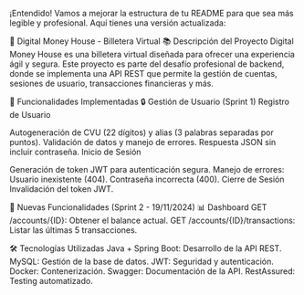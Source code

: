
¡Entendido! Vamos a mejorar la estructura de tu README para que sea más legible y profesional. Aquí tienes una versión actualizada:

🏦 Digital Money House - Billetera Virtual
📚 Descripción del Proyecto
Digital Money House es una billetera virtual diseñada para ofrecer una experiencia ágil y segura. Este proyecto es parte del desafío profesional de backend, donde se implementa una API REST que permite la gestión de cuentas, sesiones de usuario, transacciones financieras y más.


🚀 Funcionalidades Implementadas
🔒 Gestión de Usuario (Sprint 1)
Registro de Usuario


Autogeneración de CVU (22 dígitos) y alias (3 palabras separadas por puntos).
Validación de datos y manejo de errores.
Respuesta JSON sin incluir contraseña.
Inicio de Sesión


Generación de token JWT para autenticación segura.
Manejo de errores:
Usuario inexistente (404).
Contraseña incorrecta (400).
Cierre de Sesión
Invalidación del token JWT.


🌱 Nuevas Funcionalidades (Sprint 2 - 19/11/2024)
📊 Dashboard
GET /accounts/{ID}: Obtener el balance actual.
GET /accounts/{ID}/transactions: Listar las últimas 5 transacciones.



🛠️ Tecnologías Utilizadas
Java + Spring Boot: Desarrollo de la API REST.
MySQL: Gestión de la base de datos.
JWT: Seguridad y autenticación.
Docker: Contenerización.
Swagger: Documentación de la API.
RestAssured: Testing automatizado.
